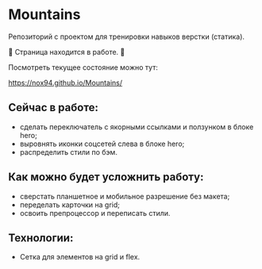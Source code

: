 # Mountains
Репозиторий с проектом для тренировки навыков верстки (статика).

🍼 Страница находится в работе. 🍼

Посмотреть текущее состояние можно тут:

https://nox94.github.io/Mountains/

## Сейчас в работе:
- сделать переключатель с якорными ссылками и ползунком в блоке hero;
- выровнять иконки соцсетей слева в блоке hero;
- распределить стили по бэм.

## Как можно будет усложнить работу:
- сверстать планшетное и мобильное разрешение без макета;
- переделать карточки на grid;
- освоить препроцессор и переписать стили.

## Технологии:
- Сетка для элементов на grid и flex.
